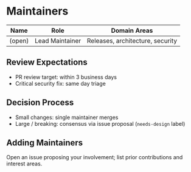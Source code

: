 # Maintainers

| Name   | Role            | Domain Areas                     |
| ------ | --------------- | -------------------------------- |
| (open) | Lead Maintainer | Releases, architecture, security |

## Review Expectations
- PR review target: within 3 business days
- Critical security fix: same day triage

## Decision Process
- Small changes: single maintainer merges
- Large / breaking: consensus via issue proposal (`needs-design` label)

## Adding Maintainers
Open an issue proposing your involvement; list prior contributions and interest areas.
